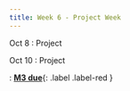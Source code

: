 ```yaml
---
title: Week 6 - Project Week
---
```

Oct 8
: Project 

Oct 10
: Project 

: [**M3 due**](https://harvard-iacs.github.io/2024-AC215/milestone3/){: .label .label-red }
